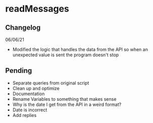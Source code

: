 # readMessages

## Changelog

06/06/21

* Modified the logic that handles the data from the API so when an unexpected value is sent the program doesn't stop

## Pending

* Separate queries from original script
* Clean up and optimize
* Documentation
* Rename Variables to something that makes sense
* Why is the date I get from the API in a weird format?
* Date is incorrect
* Add replies